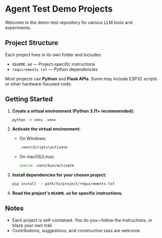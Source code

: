# Agent Test Demo Projects

Welcome to the demo-test repository for various LLM tools and experiments.

## Project Structure

Each project lives in its own folder and includes:

- `README.md` — Project-specific instructions
- `requirements.txt` — Python dependencies

Most projects use **Python** and **Flask APIs**. Some may include ESP32 scripts or other hardware-focused code.

## Getting Started

1. **Create a virtual environment (Python 3.11+ recommended):**

    ```bash
    python -m venv .venv
    ```

2. **Activate the virtual environment:**

    - On Windows:
      ```bash
      .venv\Scripts\activate
      ```
    - On macOS/Linux:
      ```bash
      source .venv/bin/activate
      ```

3. **Install dependencies for your chosen project:**

    ```bash
    pip install -r path/to/project/requirements.txt
    ```

4. **Read the project's `README.md` for specific instructions.**

## Notes

- Each project is self-contained. You do you—follow the instructions, or blaze your own trail.
- Contributions, suggestions, and constructive sass are welcome.